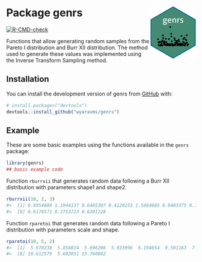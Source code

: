 
<!-- README.md is generated from README.Rmd. Please edit that file -->

# Package genrs <a href="https://wyaravms.github.io/genrs/"><img src="man/figures/logo.png" align="right" height="139" alt="genrs website" /></a>

<!-- badges: start -->

[![R-CMD-check](https://github.com/wyaravms/genrs/actions/workflows/R-CMD-check.yaml/badge.svg)](https://github.com/wyaravms/genrs/actions/workflows/R-CMD-check.yaml)
<!-- badges: end -->

Functions that allow generating random samples from the Pareto I
distribution and Burr XII distribution. The method used to generate
these values was implemented using the Inverse Transform Sampling
method.

## Installation

You can install the development version of genrs from
[GitHub](https://github.com/) with:

``` r
# install.packages("devtools")
devtools::install_github("wyaravms/genrs")
```

## Example

These are some basic examples using the functions available in the
`genrs` package:

``` r
library(genrs)
## basic example code
```

Function `rburrxii` that generates random data following a Burr XII
distribution with parameters shape1 and shape2.

``` r
rburrxii(10, 2, 3)
#>  [1] 0.8954689 1.1944137 0.6465307 0.4120253 1.5464605 0.9403375 0.7532392
#>  [8] 0.6178571 0.2753723 0.6201228
```

Function `rparetoi` that generates random data following a Pareto I
distribution with parameters scale and shape.

``` r
rparetoi(10, 5, 2)
#>  [1]  5.978238  5.856024  5.696206  5.033996  6.194654  9.501163  7.722989
#>  [8] 18.612579  5.603851 23.760802
```

